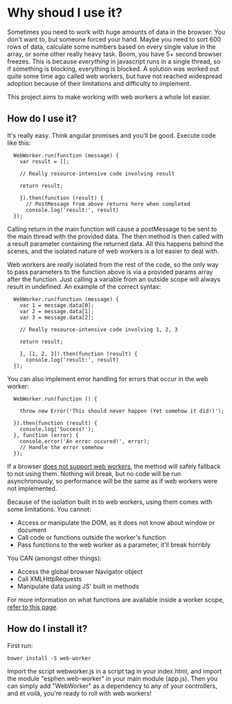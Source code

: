 # Why shoud I use it?
Sometimes you need to work with huge amounts of data in the browser. You don't want to, but someone forced your hand. Maybe you need to sort 600 rows of data, calculate some numbers based on every single value in the array, or some other really heavy task. Boom, you have 5+ second browser freezes. This is because *everything* in javascript runs in a single thread, so if something is blocking, everything is blocked. A solution was worked out quite some time ago called web workers, but have not reached widespread adoption because of their limitations and difficulty to implement. 

This project aims to make working with web workers a whole lot easier. 

## How do I use it?
It's really easy. Think angular promises and you'll be good. Execute code like this:
```
  WebWorker.run(function (message) {
    var result = [];
  
    // Really resource-intensive code involving result
  
    return result;

    }).then(function (result) {
      // PostMessage from above returns here when completed
      console.log('result:', result)
  });
```

Calling return in the main function will cause a postMessage to be sent to the main thread with the provided data. The then method is then called with a result parameter containing the returned data. All this happens behind the scenes, and the isolated nature of web workers is a lot easier to deal with.

Web workers are *really* isolated from the rest of the code, so the only way to pass parameters to the function above is via a provided params array after the function. Just calling a variable from an outside scope will always result in undefined. An example of the correct syntax:

```
  WebWorker.run(function (message) {
    var 1 = message.data[0];
    var 2 = message.data[1];
    var 3 = message.data[2];
  
    // Really resource-intensive code involving 1, 2, 3
  
    return result;
  
    }, [1, 2, 3]).then(function (result) {
      console.log('result:', result)
  });
```

You can also implement error handling for errors that occur in the web worker:

```
  WebWorker.run(function () {
  
    throw new Error('This should never happen (Yet somehow it did!)');
  
  }).then(function (result) {
    console.log('Success!');
  }, function (error) {
    console.error('An error occured!', error);
    // Handle the error somehow
  });
```

If a browser [does not support web workers](http://caniuse.com/#feat=webworkers), the method will safely fallback to not using them. Nothing will break, but no code will be run asynchronously, so performance will be the same as if web workers were not implemented.

Because of the isolation built in to web workers, using them comes with some limitations. You cannot:
 - Access or manipulate the DOM, as it does not know about window or document 
 - Call code or functions outside the worker's function
 - Pass functions to the web worker as a parameter, it'll break horribly

You CAN (amongst other things):
 - Access the global browser Navigator object
 - Call XMLHttpRequests
 - Manipulate data using JS' built in methods
 
For more information on what functions are available inside a worker scope, [refer to this page](https://developer.mozilla.org/en-US/docs/Web/API/Worker/Functions_and_classes_available_to_workers).

## How do I install it?
First run:
```
bower install -S web-worker
```
Import the script webworker.js in a script tag in your index.html, and import the module "esphen.web-worker" in your main module (app.js). Then you can simply add "WebWorker" as a dependency to any of your controllers, and et voilà, you're ready to roll with web workers!
